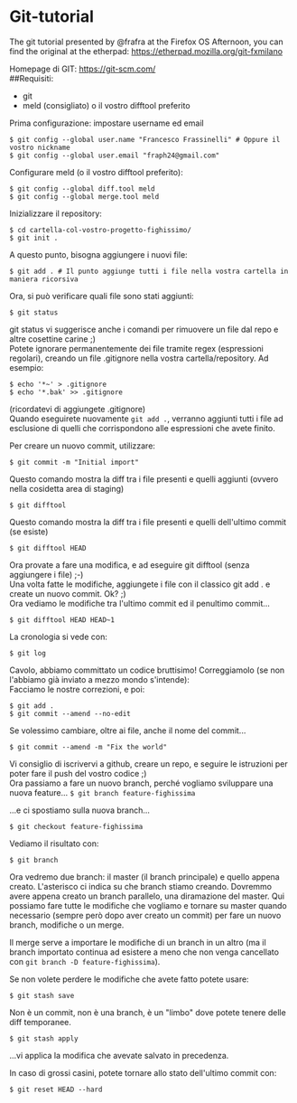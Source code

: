 # Git-tutorial
The git tutorial presented by @frafra at the Firefox OS Afternoon, you can find the original at the etherpad: https://etherpad.mozilla.org/git-fxmilano

Homepage di GIT: https://git-scm.com/  
##Requisiti:
  - git
  - meld (consigliato) o il vostro difftool preferito

Prima configurazione: impostare username ed email  
```
$ git config --global user.name "Francesco Frassinelli" # Oppure il vostro nickname
$ git config --global user.email "fraph24@gmail.com"
```

Configurare meld (o il vostro difftool preferito):
```
$ git config --global diff.tool meld
$ git config --global merge.tool meld
```

Inizializzare il repository:
```
$ cd cartella-col-vostro-progetto-fighissimo/
$ git init .
```

A questo punto, bisogna aggiungere i nuovi file:
```
$ git add . # Il punto aggiunge tutti i file nella vostra cartella in maniera ricorsiva
```

Ora, si può verificare quali file sono stati aggiunti:
```
$ git status
```

git status vi suggerisce anche i comandi per rimuovere un file dal repo e altre cosettine carine ;)  
Potete ignorare permanentemente dei file tramite regex (espressioni regolari), creando un file .gitignore nella vostra cartella/repository. Ad esempio:
```
$ echo '*~' > .gitignore
$ echo '*.bak' >> .gitignore
```

(ricordatevi di aggiungete .gitignore)  
Quando eseguirete nuovamente ```git add .```, verranno aggiunti tutti i file ad esclusione di quelli che corrispondono alle espressioni che avete finito.

Per creare un nuovo commit, utilizzare:
```
$ git commit -m "Initial import"
```

Questo comando mostra la diff tra i file presenti e quelli aggiunti (ovvero nella cosidetta area di staging)
```
$ git difftool
```

Questo comando mostra la diff tra i file presenti e quelli dell'ultimo commit (se esiste)
```
$ git difftool HEAD
```

Ora provate a fare una modifica, e ad eseguire git difftool (senza aggiungere i file) ;-)  
Una volta fatte le modifiche, aggiungete i file con il classico git add . e create un nuovo commit. Ok? ;)  
Ora vediamo le modifiche tra l'ultimo commit ed il penultimo commit...
```
$ git difftool HEAD HEAD~1
```

La cronologia si vede con:
```
$ git log
```

Cavolo, abbiamo committato un codice bruttisimo! Correggiamolo (se non l'abbiamo già inviato a mezzo mondo s'intende):  
Facciamo le nostre correzioni, e poi:
```
$ git add .
$ git commit --amend --no-edit
```

Se volessimo cambiare, oltre ai file, anche il nome del commit...
```
$ git commit --amend -m "Fix the world"
```

Vi consiglio di iscrivervi a github, creare un repo, e seguire le istruzioni per poter fare il push del vostro codice ;)  
Ora passiamo a fare un nuovo branch, perché vogliamo sviluppare una nuova feature... 
```$ git branch feature-fighissima```

...e ci spostiamo sulla nuova branch...
```
$ git checkout feature-fighissima
```

Vediamo il risultato con:
```
$ git branch
```

Ora vedremo due branch: il master (il branch principale) e quello appena creato. L'asterisco ci indica su che branch stiamo creando.
Dovremmo avere appena creato un branch parallelo, una diramazione del master. Qui possiamo fare tutte le modifiche che vogliamo e tornare su master quando necessario (sempre però dopo aver creato un commit) per fare un nuovo branch, modifiche o un merge.

Il merge serve a importare le modifiche di un branch in un altro (ma il branch importato continua ad esistere a meno che non venga cancellato con ```git branch -D feature-fighissima```).

Se non volete perdere le modifiche che avete fatto potete usare:
```
$ git stash save
```

Non è un commit, non è una branch, è un "limbo" dove potete tenere delle diff temporanee.

```
$ git stash apply
```
...vi applica la modifica che avevate salvato in precedenza.

In caso di grossi casini, potete tornare allo stato dell'ultimo commit con:
```
$ git reset HEAD --hard
```
